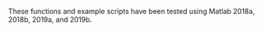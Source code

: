 These functions and example scripts have been tested using Matlab 2018a, 2018b, 2019a, and 2019b.  
